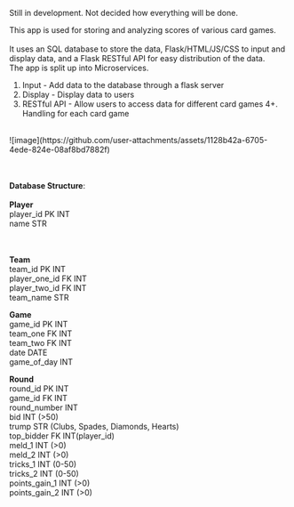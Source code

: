 Still in development. Not decided how everything will be done.

This app is used for storing and analyzing scores of various card games. <br>
<br>
It uses an SQL database to store the data, Flask/HTML/JS/CSS to input and display data, and a Flask RESTful API for easy distribution of the data. <br>
The app is split up into Microservices.
1. Input - Add data to the database through a flask server
2. Display - Display data to users
3. RESTful API - Allow users to access data for different card games
4+. Handling for each card game
<br>
![image](https://github.com/user-attachments/assets/1128b42a-6705-4ede-824e-08af8bd7882f)
<br><br><br>


**Database Structure**:<br><br>
**Player**<br>
player_id PK INT<br>
name STR<br>
<br>
<br>

**Team**<br>
team_id PK INT<br>
player_one_id FK INT<br>
player_two_id FK INT<br>
team_name STR<br>

**Game**<br>
game_id PK INT<br>
team_one FK INT<br>
team_two FK INT<br>
date DATE<br>
game_of_day INT<br>


**Round**<br>
round_id PK INT<br>
game_id FK INT<br>
round_number INT<br>
bid INT (>50)<br>
trump STR (Clubs, Spades, Diamonds, Hearts)<br>
top_bidder FK INT(player_id)<br>
meld_1 INT (>0)<br>
meld_2 INT (>0)<br>
tricks_1 INT (0-50)<br>
tricks_2 INT (0-50)<br>
points_gain_1 INT (>0)<br>
points_gain_2 INT (>0)<br>
